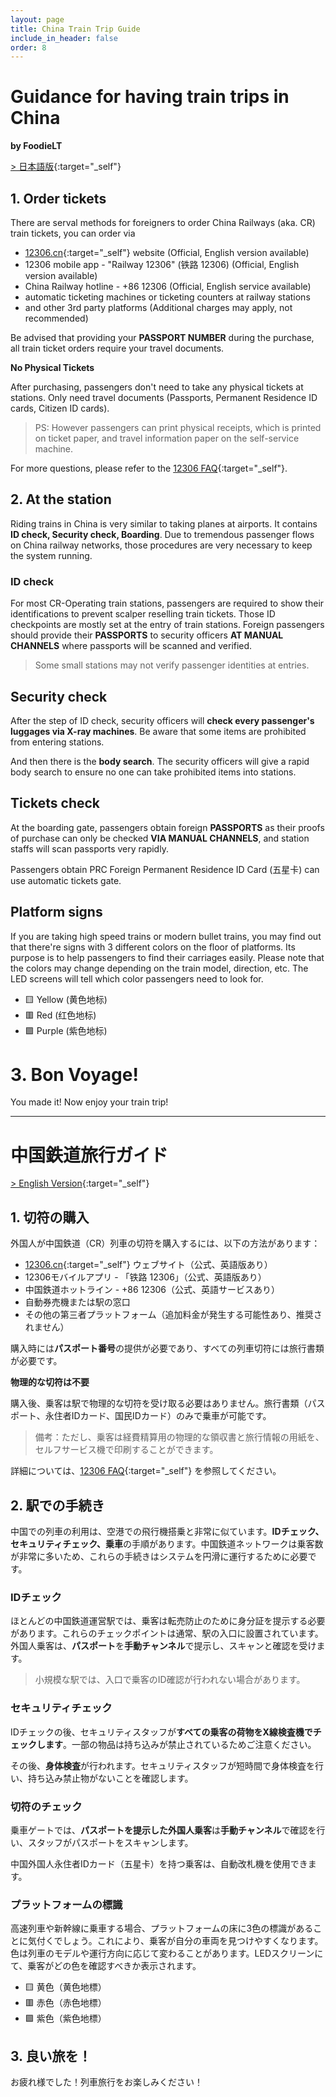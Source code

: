 ```yaml
---
layout: page
title: China Train Trip Guide
include_in_header: false
order: 8
---
```


# Guidance for having train trips in China

**by FoodieLT**

[> 日本語版](#中国鉄道旅行ガイド){:target="_self"}

## 1. Order tickets

There are serval methods for foreigners to order China Railways (aka. CR) train tickets, you can order via

- [12306.cn](https://www.12306.cn){:target="_self"} website (Official, English version available)
- 12306 mobile app - "Railway 12306" (铁路 12306) (Official, English version available)
- China Railway hotline - +86 12306 (Official, English service available)
- automatic ticketing machines or ticketing counters at railway stations
- and other 3rd party platforms (Additional charges may apply, not recommended)

Be advised that providing your **PASSPORT NUMBER** during the purchase, all train ticket orders require your travel documents.

**No Physical Tickets**

After purchasing, passengers don't need to take any physical tickets at stations. Only need travel documents (Passports, Permanent Residence ID cards, Citizen ID cards).

> PS: However passengers can print physical receipts, which is printed on ticket paper, and travel information paper on the self-service machine.

For more questions, please refer to the [12306 FAQ](https://www.12306.cn/en/faq.html){:target="_self"}.

## 2. At the station

Riding trains in China is very similar to taking planes at airports. It contains **ID check, Security check, Boarding**. Due to tremendous passenger flows on China railway networks, those procedures are very necessary to keep the system running.

### ID check

For most CR-Operating train stations, passengers are required to show their identifications to prevent scalper reselling train tickets. Those ID checkpoints are mostly set at the entry of train stations. Foreign passengers should provide their **PASSPORTS** to security officers **AT MANUAL CHANNELS** where passports will be scanned and verified.

> Some small stations may not verify passenger identities at entries.

## Security check

After the step of ID check, security officers will **check every passenger's luggages via X-ray machines**. Be aware that some items are prohibited from entering stations.

And then there is the **body search**. The security officers will give a rapid body search to ensure no one can take prohibited items into stations.

## Tickets check

At the boarding gate, passengers obtain foreign **PASSPORTS** as their proofs of purchase can only be checked **VIA MANUAL CHANNELS**, and station staffs will scan passports very rapidly.

Passengers obtain PRC Foreign Permanent Residence ID Card (五星卡) can use automatic tickets gate.

## Platform signs

If you are taking high speed trains or modern bullet trains, you may find out that there're signs with 3 different colors on the floor of platforms. Its purpose is to help passengers to find their carriages easily. Please note that the colors may change depending on the train model, direction, etc. The LED screens will tell which color passengers need to look for.

- 🟨 Yellow (黄色地标)
- 🟥 Red (红色地标)
- 🟪 Purple (紫色地标)

# 3. Bon Voyage!

You made it! Now enjoy your train trip!

-------

# 中国鉄道旅行ガイド

[> English Version](#guidance-for-having-train-trips-in-china){:target="_self"}

## 1. 切符の購入

外国人が中国鉄道（CR）列車の切符を購入するには、以下の方法があります：

- [12306.cn](https://www.12306.cn){:target="_self"} ウェブサイト（公式、英語版あり）
- 12306モバイルアプリ - 「铁路 12306」（公式、英語版あり）
- 中国鉄道ホットライン - +86 12306（公式、英語サービスあり）
- 自動券売機または駅の窓口
- その他の第三者プラットフォーム（追加料金が発生する可能性あり、推奨されません）

購入時には**パスポート番号**の提供が必要であり、すべての列車切符には旅行書類が必要です。

**物理的な切符は不要**

購入後、乗客は駅で物理的な切符を受け取る必要はありません。旅行書類（パスポート、永住者IDカード、国民IDカード）のみで乗車が可能です。

> 備考：ただし、乗客は経費精算用の物理的な領収書と旅行情報の用紙を、セルフサービス機で印刷することができます。

詳細については、[12306 FAQ](https://www.12306.cn/en/faq.html){:target="_self"} を参照してください。

## 2. 駅での手続き

中国での列車の利用は、空港での飛行機搭乗と非常に似ています。**IDチェック、セキュリティチェック、乗車**の手順があります。中国鉄道ネットワークは乗客数が非常に多いため、これらの手続きはシステムを円滑に運行するために必要です。

### IDチェック

ほとんどの中国鉄道運営駅では、乗客は転売防止のために身分証を提示する必要があります。これらのチェックポイントは通常、駅の入口に設置されています。外国人乗客は、**パスポート**を**手動チャンネル**で提示し、スキャンと確認を受けます。

> 小規模な駅では、入口で乗客のID確認が行われない場合があります。

### セキュリティチェック

IDチェックの後、セキュリティスタッフが**すべての乗客の荷物をX線検査機でチェックします**。一部の物品は持ち込みが禁止されているためご注意ください。

その後、**身体検査**が行われます。セキュリティスタッフが短時間で身体検査を行い、持ち込み禁止物がないことを確認します。

### 切符のチェック

乗車ゲートでは、**パスポートを提示した外国人乗客**は**手動チャンネル**で確認を行い、スタッフがパスポートをスキャンします。

中国外国人永住者IDカード（五星卡）を持つ乗客は、自動改札機を使用できます。

### プラットフォームの標識

高速列車や新幹線に乗車する場合、プラットフォームの床に3色の標識があることに気付くでしょう。これにより、乗客が自分の車両を見つけやすくなります。色は列車のモデルや運行方向に応じて変わることがあります。LEDスクリーンにて、乗客がどの色を確認すべきか表示されます。

- 🟨 黄色（黄色地標）
- 🟥 赤色（赤色地標）
- 🟪 紫色（紫色地標）

## 3. 良い旅を！

お疲れ様でした！列車旅行をお楽しみください！